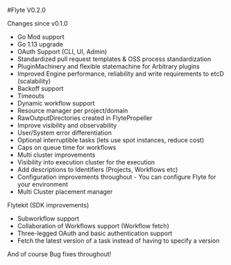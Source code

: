 #Flyte V0.2.0

Changes since v0.1.0

- Go Mod support
- Go 1.13 upgrade
- OAuth Support (CLI, UI, Admin)
- Standardized pull request templates & OSS process standardization
- PluginMachinery and flexible statemachine for Arbitrary plugins
- Improved Engine performance, reliability and write requirements to etcD (scalability)
- Backoff support
- Timeouts
- Dynamic workflow support
- Resource manager per project/domain
- RawOutputDirectories created in FlytePropeller
- Improve visibility and observability
- User/System error differentiation
- Optional interruptible tasks (lets use spot instances, reduce cost)
- Caps on queue time for workflows
- Multi cluster improvements
- Visibility into execution cluster for the execution
- Add descriptions to Identifiers (Projects, Workflows etc)
- Configuration improvements throughout - You can configure Flyte for your environment
- Multi Cluster placement manager

Flytekit (SDK improvements)
- Subworkflow support
- Collaboration of Workflows support (Workflow fetch)
- Three-legged OAuth and basic authentication support
- Fetch the latest version of a task instead of having to specify a version

And of course Bug fixes throughout!
